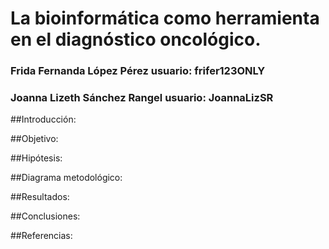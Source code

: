 # La bioinformática como herramienta en el diagnóstico oncológico.
### Frida Fernanda López Pérez            usuario: frifer123ONLY
### Joanna Lizeth Sánchez Rangel          usuario: JoannaLizSR

##Introducción:


##Objetivo: 



##Hipótesis:



##Diagrama metodológico:



##Resultados:



##Conclusiones:



##Referencias:


